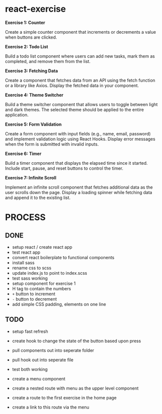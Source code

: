 # react-exercise

**Exercise 1: Counter**

Create a simple counter component that increments or decrements a value when buttons are clicked.

**Exercise 2: Todo List**

Build a todo list component where users can add new tasks, mark them as completed, and remove them from the list.

**Exercise 3: Fetching Data**

Create a component that fetches data from an API using the fetch function or a library like Axios. Display the fetched data in your component.

**Exercise 4: Theme Switcher**

Build a theme switcher component that allows users to toggle between light and dark themes. The selected theme should be applied to the entire application.

**Exercise 5: Form Validation**

Create a form component with input fields (e.g., name, email, password) and implement validation logic using React Hooks. Display error messages when the form is submitted with invalid inputs.

**Exercise 6: Timer**

Build a timer component that displays the elapsed time since it started. Include start, pause, and reset buttons to control the timer.

**Exercise 7: Infinite Scroll**

Implement an infinite scroll component that fetches additional data as the user scrolls down the page. Display a loading spinner while fetching data and append it to the existing list.

# PROCESS

## DONE
- setup react / create react app
- test react app
- convert react boilerplate to functional components
- install sass
- rename css to scss
- update index.js to point to index.scss
- test sass working
- setup component for exercise 1
- H tag to contain the numbers
- `+` button to increment
- `-` button to decrement
- add simple CSS padding, elements on one line

## TODO
- setup fast refresh
- create hook to change the state of the button based upon press
- pull components out into seperate folder
- pull hook out into seperate file
- test both working



- create a menu component
- create a nested route with menu as the upper level component
- create a route to the first exercise in the home page
- create a link to this route via the menu

